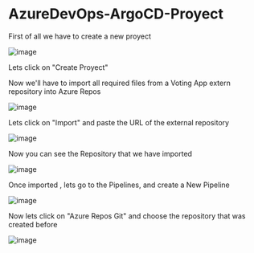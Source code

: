 # AzureDevOps-ArgoCD-Proyect

First of all we have to create a new proyect

![image](https://github.com/JooeeL98/AzureDevOps-Proyect/assets/145325906/0a8e45c7-89a7-4e1a-bd9c-7b0f05fc9472)

Lets click on "Create Proyect"

Now we'll have to import all required files from a Voting App extern repository into Azure Repos

![image](https://github.com/JooeeL98/AzureDevOps-Proyect/assets/145325906/8f0c10c8-321b-465c-87d3-8264471de358)

Lets click on "Import" and paste the URL of the external repository

![image](https://github.com/JooeeL98/AzureDevOps-Proyect/assets/145325906/5da5f63c-4974-4d9e-87de-55de1f7e74c6)

Now you can see the Repository that we have imported

![image](https://github.com/JooeeL98/AzureDevOps-Proyect/assets/145325906/2dfb802e-fc26-4282-b4cd-87bec4a5c6aa)

Once imported , lets go to the Pipelines, and create a New Pipeline

![image](https://github.com/JooeeL98/AzureDevOps-Proyect/assets/145325906/755c67a1-5bc6-4cf3-aa7c-395669bbad02)

Now lets click on "Azure Repos Git" and choose the repository that was created before

![image](https://github.com/JooeeL98/AzureDevOps-Proyect/assets/145325906/dfe9c729-dce2-4bd2-adb4-32d25424267f)


